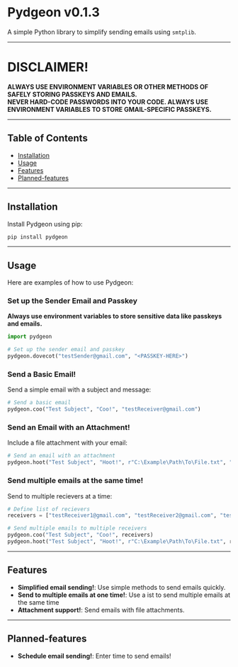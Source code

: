 # Pydgeon v0.1.3
A simple Python library to simplify sending emails using `smtplib`.

---

# DISCLAIMER!
**ALWAYS USE ENVIRONMENT VARIABLES OR OTHER METHODS OF SAFELY STORING PASSKEYS AND EMAILS.**  
**NEVER HARD-CODE PASSWORDS INTO YOUR CODE. ALWAYS USE ENVIRONMENT VARIABLES TO STORE GMAIL-SPECIFIC PASSKEYS.**

---

## Table of Contents
- [Installation](#installation)
- [Usage](#usage)
- [Features](#features)
- [Planned-features](#planned-features)

---

## Installation
Install Pydgeon using pip:
```bash
pip install pydgeon
```

---

## Usage
Here are examples of how to use Pydgeon:  

### Set up the Sender Email and Passkey
**Always use environment variables to store sensitive data like passkeys and emails.**  
```python
import pydgeon

# Set up the sender email and passkey
pydgeon.dovecot("testSender@gmail.com", "<PASSKEY-HERE>")
```

### Send a Basic Email!
Send a simple email with a subject and message:  
```python
# Send a basic email
pydgeon.coo("Test Subject", "Coo!", "testReceiver@gmail.com")
```

### Send an Email with an Attachment!
Include a file attachment with your email:  
```python
# Send an email with an attachment
pydgeon.hoot("Test Subject", "Hoot!", r"C:\Example\Path\To\File.txt", "testReceiver@gmail.com")
```

### Send multiple emails at the same time!
Send to multiple recievers at a time:  
```python
# Define list of recievers
receivers = ["testReceiver1@gmail.com", "testReceiver2@gmail.com", "testReceiver3@gmail.com"]

# Send multiple emails to multiple receivers
pydgeon.coo("Test Subject", "Coo!", receivers)
pydgeon.hoot("Test Subject", "Hoot!", r"C:\Example\Path\To\File.txt", receivers)
```


---

## Features
- **Simplified email sending!**: Use simple methods to send emails quickly.
- **Send to multiple emails at one time!**: Use a ist to send multiple emails at the same time
- **Attachment support!**: Send emails with file attachments.

---

## Planned-features
- **Schedule email sending!**: Enter time to send emails!